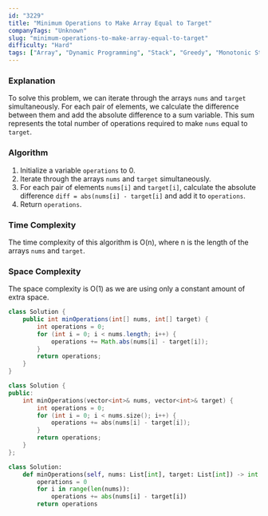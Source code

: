 ```yaml
---
id: "3229"
title: "Minimum Operations to Make Array Equal to Target"
companyTags: "Unknown"
slug: "minimum-operations-to-make-array-equal-to-target"
difficulty: "Hard"
tags: ["Array", "Dynamic Programming", "Stack", "Greedy", "Monotonic Stack"]
---
```


### Explanation

To solve this problem, we can iterate through the arrays `nums` and `target` simultaneously. For each pair of elements, we calculate the difference between them and add the absolute difference to a sum variable. This sum represents the total number of operations required to make `nums` equal to `target`.

### Algorithm
1. Initialize a variable `operations` to 0.
2. Iterate through the arrays `nums` and `target` simultaneously.
3. For each pair of elements `nums[i]` and `target[i]`, calculate the absolute difference `diff = abs(nums[i] - target[i]` and add it to `operations`.
4. Return `operations`.

### Time Complexity
The time complexity of this algorithm is O(n), where n is the length of the arrays `nums` and `target`.

### Space Complexity
The space complexity is O(1) as we are using only a constant amount of extra space.
```java
class Solution {
    public int minOperations(int[] nums, int[] target) {
        int operations = 0;
        for (int i = 0; i < nums.length; i++) {
            operations += Math.abs(nums[i] - target[i]);
        }
        return operations;
    }
}
```

```cpp
class Solution {
public:
    int minOperations(vector<int>& nums, vector<int>& target) {
        int operations = 0;
        for (int i = 0; i < nums.size(); i++) {
            operations += abs(nums[i] - target[i]);
        }
        return operations;
    }
};
```

```python
class Solution:
    def minOperations(self, nums: List[int], target: List[int]) -> int:
        operations = 0
        for i in range(len(nums)):
            operations += abs(nums[i] - target[i])
        return operations
```